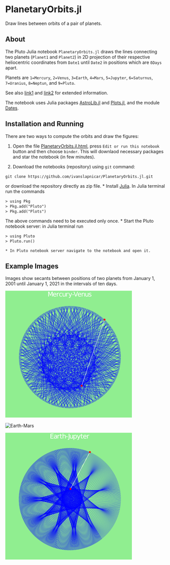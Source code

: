 # PlanetaryOrbits.jl
Draw lines between orbits of a pair of planets.

## About
The Pluto Julia notebook `PlanetaryOrbits.jl` draws the lines connecting two planets (`Planet1` and `Planet2`) in 2D projection of their respective heliocentric coordinates from `Date1` until `Date2` in positions which are `δDays` apart.

Planets are `1=Mercury`, `2=Venus`, `3=Earth`, `4=Mars`, `5=Jupyter`, `6=Saturnus`, `7=Uranius`, `8=Neptun`, and `9=Pluto`.

See also [link1](https://en.wikipedia.org/wiki/Orbit#Planetary_orbits) and [link2](https://www.keplerstern.com/signature-of-the-celestial-spheres/) for extended information.

The notebook uses Julia packages [AstroLib.jl](https://github.com/JuliaAstro/AstroLib.jl) and [Plots.jl](https://github.com/JuliaPlots/Plots.jl), and the module  [Dates](https://julia-doc.readthedocs.io/en/latest/manual/dates/).

## Installation and Running

There are two ways to compute the orbits and draw the figures:

1. Open the file [PlanetaryOrbits.jl.html](https://ivanslapnicar.github.io/PlanetaryOrbits.jl/PlanetaryOrbits.jl.html),  press `Edit or run this notebook` button and then choose `binder`. This will downlaod necessary packages and star the notebook (in few minutes).

2. Download the notebooks (repository) using `git` command:
```
git clone https://github.com/ivanslapnicar/PlanetaryOrbits.jl.git
```
or download the repository directly as zip file.
    * Install [Julia](https://julialang.org/downloads/). In Julia terminal run the commands
```
> using Pkg
> Pkg.add("Pluto")
> Pkg.add("Plots")
```
The above commands need to be executed only once.
    * Start the Pluto notebook server: in Julia terminal run
```
> using Pluto
> Pluto.run()
```
    * In Pluto notebook server navigate to the notebook and open it.

## Example Images

Images show secants between positions of two planets from January 1, 2001 until January 1, 2021 in the intervals of ten days.

![Mercury-Venus](Mercury-Venus.png)

![Earth-Mars](Earth-Mars.svg)

![Earth-Jupyter](Earth-Jupyter.png)
